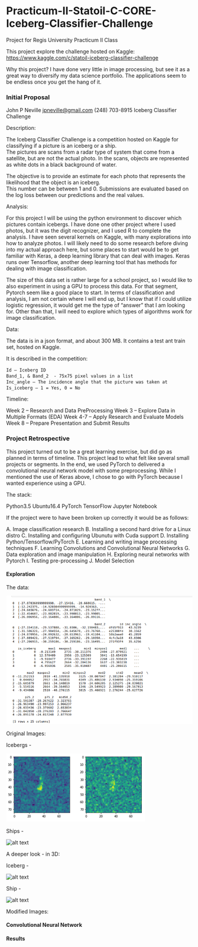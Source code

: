 # Practicum-II-Statoil-C-CORE-Iceberg-Classifier-Challenge
Project for Regis University Practicum II Class 


This project explore the challenge hosted on Kaggle:
https://www.kaggle.com/c/statoil-iceberg-classifier-challenge

Why this project?
  I have done very little in image processing, but see it as a great way to diversify my data science portfolio.
  The applications seem to be endless once you get the hang of it.
  
### Initial Proposal

John P Neville
jpneville@gmail.com	
(248) 703-8915
Iceberg Classifier Challenge

Description:

The Iceberg Classifier Challenge is a competition hosted on Kaggle for classifying if a picture is an iceberg or a ship.  
The pictures are scans from a radar type of system that come from a satellite, but are not the actual photo.  In the scans, 
objects are represented as white dots in a black background of water.

The objective is to provide an estimate for each photo that represents the likelihood that the object is an iceberg.  
This number can be between 1 and 0.  Submissions are evaluated based on the log loss between our predictions and the real values.

Analysis:

For this project I will be using the python environment to discover which pictures contain icebergs.  I have done one other 
project where I used photos, but it was the digit recognizer, and I used R to complete the analysis.  I have seen several 
kernels on Kaggle, with many explorations into how to analyze photos.  I will likely need to do some research before diving into
my actual approach here, but some places to start would be to get familiar with Keras, a deep learning library that can deal with 
images.  Keras runs over Tensorflow, another deep learning tool that has methods for dealing with image classification.

The size of this data set is rather large for a school project, so I would like to also experiment in using a GPU to process this data.  For that segment, Pytorch seem like a good place to start.
In terms of classification and analysis, I am not certain where I will end up, but I know that if I could utilize logistic 
regression, it would get me the type of “answer” that I am looking for.  Other than that, I will need to explore which types 
of algorithms work for image classification.  

Data:

The data is in a json format, and about 300 MB.  It contains a test ant train set, hosted on Kaggle.

It is described in the competition:

	Id – Iceberg ID
	Band_1, & Band_2  - 75x75 pixel values in a list
	Inc_angle – The incidence angle that the picture was taken at
	Is_iceberg – 1 = Yes, 0 = No

Timeline:

Week 2 – Research and Data PreProcessing
Week 3 – Explore Data in Multiple Formats (EDA)
Week 4-7 – Apply Research and Evaluate Models
Week 8 – Prepare Presentation and Submit Results

### Project Retrospective

This project turned out to be a great learning exercise, but did go as planned in terms of timeline.  This project lead to what felt like several small projects or segments.  In the end, we used PyTorch to delivered a convolutional neural network model with some preprocessing.  While I mentioned the use of Keras above, I chose to go with PyTorch because I wanted experience using a GPU.  

The stack:

Python3.5
Ubuntu16.4
PyTorch
TensorFlow
Jupyter Notebook

If the project were to have been broken up correctly it would be as follows:

A.  Image classification research
B.  Installing a second hard drive for a Linux distro
C.  Installing and configuring Ubunutu with Cuda support
D.  Installing Python/Tensorflow/PyTorch 
E.  Learning and writing image processing techniques
F.  Learning Convolutions and Convolutional Neural Networks
G.  Data exploration and image manipulation
H.  Exploring neural networks with Pytorch
I.  Testing pre-processing
J.  Model Selection

#### Exploration

The data:

![alt text](https://github.com/DSNeville/Practicum-II-Statoil-C-CORE-Iceberg-Classifier-Challenge/blob/master/Images/Data.png)

Original Images:

Icebergs -

![alt text]( https://github.com/DSNeville/Practicum-II-Statoil-C-CORE-Iceberg-Classifier-Challenge/blob/master/Images/IcebergB1B2.png )

Ships - 

![alt text](ttps://github.com/DSNeville/Practicum-II-Statoil-C-CORE-Iceberg-Classifier-Challenge/blob/master/Images/ShipsB1B2.png )

A deeper look - in 3D:

Iceberg -

![alt text](ttps://github.com/DSNeville/Practicum-II-Statoil-C-CORE-Iceberg-Classifier-Challenge/blob/master/Images/Iceberg3d.png )

Ship - 

![alt text](ttps://github.com/DSNeville/Practicum-II-Statoil-C-CORE-Iceberg-Classifier-Challenge/blob/master/Images/Ship3d.png )



Modified Images:

#### Convolutional Neural Network

#### Results

